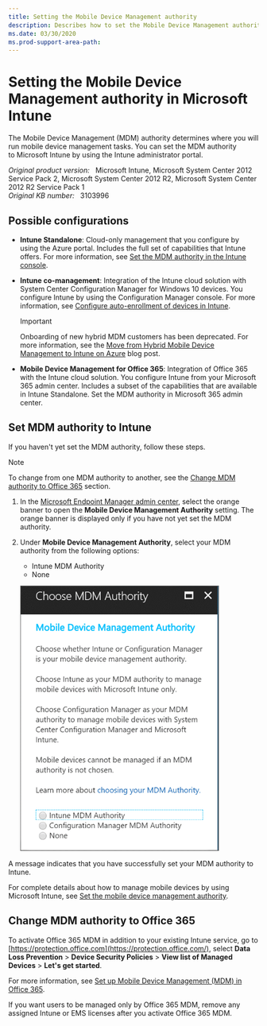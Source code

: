 ```yaml
---
title: Setting the Mobile Device Management authority
description: Describes how to set the Mobile Device Management authority in Microsoft Intune.
ms.date: 03/30/2020
ms.prod-support-area-path: 
---
```

# Setting the Mobile Device Management authority in Microsoft Intune

The Mobile Device Management (MDM) authority determines where you will run mobile device management tasks. You can set the MDM authority to Microsoft Intune by using the Intune administrator portal.

_Original product version:_ &nbsp; Microsoft Intune, Microsoft System Center 2012 Service Pack 2, Microsoft System Center 2012 R2, Microsoft System Center 2012 R2 Service Pack 1  
_Original KB number:_ &nbsp; 3103996

## Possible configurations

- **Intune Standalone**: Cloud-only management that you configure by using the Azure portal. Includes the full set of capabilities that Intune offers. For more information, see [Set the MDM authority in the Intune console](/mem/intune/fundamentals/mdm-authority-set#set-mdm-authority-to-intune).
- **Intune co-management**: Integration of the Intune cloud solution with System Center Configuration Manager for Windows 10 devices. You configure Intune by using the Configuration Manager console. For more information, see [Configure auto-enrollment of devices in Intune](/configmgr/comanage/tutorial-co-manage-clients#configure-auto-enrollment-of-devices-to-intune).

  > [!IMPORTANT]
  > Onboarding of new hybrid MDM customers has been deprecated. For more information, see the [Move from Hybrid Mobile Device Management to Intune on Azure](https://techcommunity.microsoft.com/t5/Intune-Customer-Success/Move-from-Hybrid-Mobile-Device-Management-to-Intune-on-Azure/ba-p/280150) blog post.

- **Mobile Device Management for Office 365**: Integration of Office 365 with the Intune cloud solution. You configure Intune from your Microsoft 365 admin center. Includes a subset of the capabilities that are available in Intune Standalone. Set the MDM authority in Microsoft 365 admin center.

## Set MDM authority to Intune

If you haven't yet set the MDM authority, follow these steps.

> [!NOTE]
> To change from one MDM authority to another, see the [Change MDM authority to Office 365](#change-mdm-authority-to-office-365) section.

1. In the [Microsoft Endpoint Manager admin center](https://go.microsoft.com/fwlink/?linkid=2109431), select the orange banner to open the **Mobile Device Management Authority** setting. The orange banner is displayed only if you have not yet set the MDM authority.
2. Under **Mobile Device Management Authority**, select your MDM authority from the following options:

   - Intune MDM Authority
   - None

   ![Choose MDM authority option](./media/set-mdm-authority/4517068_en_1.png)

A message indicates that you have successfully set your MDM authority to Intune.

For complete details about how to manage mobile devices by using Microsoft Intune, see [Set the mobile device management authority](/mem/intune/fundamentals/mdm-authority-set).

## Change MDM authority to Office 365

To activate Office 365 MDM in addition to your existing Intune service, go to [https://protection.office.com](https://protection.office.com/), select **Data Loss Prevention** > **Device Security Policies** > **View list of Managed Devices** > **Let's get started**.

For more information, see [Set up Mobile Device Management (MDM) in Office 365](https://support.office.com/article/Set-up-Mobile-Device-Management-MDM-in-Office-365-dd892318-bc44-4eb1-af00-9db5430be3cd).

If you want users to be managed only by Office 365 MDM, remove any assigned Intune or EMS licenses after you activate Office 365 MDM.
